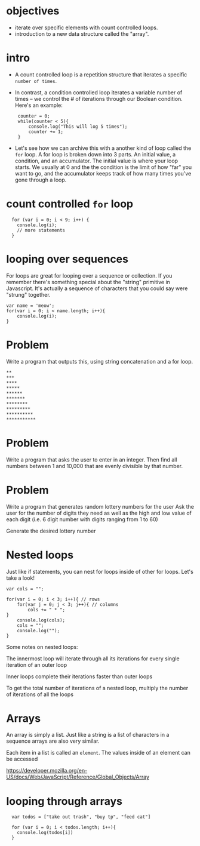 # objectives

- iterate over specific elements with count controlled loops.
- introduction to a new data structure called the "array".

# intro

- A count controlled loop is a repetition structure that iterates a
specific `number of times`.

-  In contrast, a condition controlled loop iterates a variable number of times – we control the # of iterations through our Boolean condition. Here's an example:

		counter = 0;
    	while(counter < 5){
    		console.log("This will log 5 times");
    		counter += 1;
    	}

- Let's see how we can archive this with a another kind of loop called the `for` loop. A for loop is broken down into 3 parts. An initial value, a condition, and an accumulator. The initial value is where your loop starts. We usually at 0 and the the condition is the limit of how "far" you want to go, and the accumulator keeps track of how many times you've gone through a loop.



# count controlled `for` loop

      for (var i = 0; i < 9; i++) {
        console.log(i);
        // more statements
      }


# looping over sequences

For loops are great for looping over a sequence or collection. If you remember there's something special about the "string" primitive in Javascript. It's actually a sequence of characters that you could say were "strung" together.

	var name = 'meow';
	for(var i = 0; i < name.length; i++){
		console.log(i);
	}  

# Problem

Write a program that outputs this, using string concatenation and a for loop.


	**
	***
	****
	*****
	******
	*******
	********
	*********
	**********
	***********

# Problem

Write a program that asks the user to enter in an integer.
Then find all numbers between 1 and 10,000 that are evenly divisible by that number.


# Problem 

Write a program that generates random lottery numbers for the user
Ask the user for the number of digits they need as well as the high and low value of each digit (i.e. 6 digit number with digits ranging from 1 to 60)

Generate the desired lottery number

# Nested loops

Just like if statements, you can nest for loops inside of other for loops. Let's take a look!

	var cols = "";

	for(var i = 0; i < 3; i++){ // rows
    	for(var j = 0; j < 3; j++){ // columns
        	cols += " * ";
    }
    	console.log(cols);
    	cols = "";
    	console.log("");
	}

Some notes on nested loops:

The innermost loop will iterate through all its iterations for every single iteration of an outer loop

Inner loops complete their iterations faster than outer loops

To get the total number of iterations of a nested loop, multiply the number of iterations of all the loops


# Arrays

An array is simply a list. Just like a string is a list of characters in a sequence arrays are also very similar.

Each item in a list is called an 	`element`. The values inside of an element can be accessed


https://developer.mozilla.org/en-US/docs/Web/JavaScript/Reference/Global_Objects/Array

# looping through arrays

      var todos = ["take out trash", "buy tp", "feed cat"]

      for (var i = 0; i < todos.length; i++){
        console.log(todos[i])
      }
